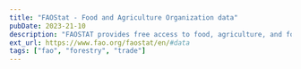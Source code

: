 ```yaml
---
title: "FAOStat - Food and Agriculture Organization data"
pubDate: 2023-21-10
description: "FAOSTAT provides free access to food, agriculture, and forestry data for over 245 countries and territories and covers all FAO regional groupings from 1961 to the most recent year available. The forestry data comprehends Forestry Production and Trade, and Forestry Trade Flows."
ext_url: https://www.fao.org/faostat/en/#data
tags: ["fao", "forestry", "trade"]
---
```

